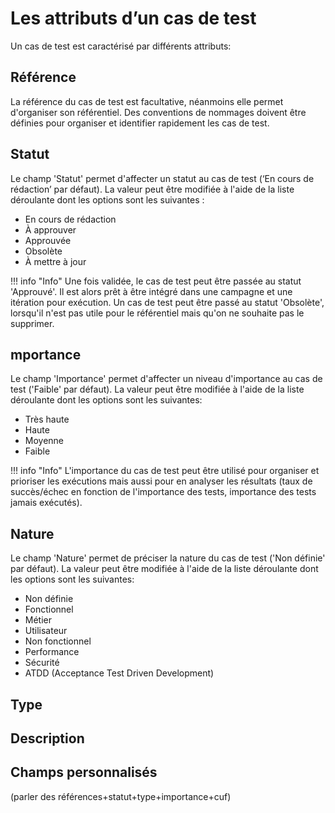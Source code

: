 
# Les attributs d’un cas de test

Un cas de test est caractérisé par différents attributs:

## Référence
La référence du cas de test est facultative, néanmoins elle permet d'organiser son référentiel. Des conventions de nommages doivent être définies pour organiser et identifier rapidement les cas de test. 

## Statut
Le champ 'Statut' permet d'affecter un statut au cas de test (‘En cours de rédaction’ par défaut). La valeur peut être modifiée à l'aide de la liste déroulante dont les options sont les suivantes :


 - En cours de rédaction
 - À approuver
 - Approuvée
 - Obsolète
 - À mettre à jour

!!! info "Info"
	Une fois validée, le cas de test peut être passée au statut 'Approuvé'. Il est alors prêt à être intégré dans une campagne et une itération pour exécution. 
Un cas de test peut être passé au statut 'Obsolète', lorsqu'il n'est pas utile pour le référentiel mais qu'on ne souhaite pas le supprimer.

## mportance
Le champ 'Importance' permet d'affecter un niveau d'importance au cas de test ('Faible' par défaut). La valeur peut être modifiée à l'aide de la liste déroulante dont les options sont les suivantes:

- Très haute
- Haute
- Moyenne
- Faible 

!!! info "Info"
	L'importance du cas de test peut être utilisé pour organiser et prioriser les exécutions mais aussi pour en analyser les résultats (taux de succès/échec en fonction de l'importance des tests, importance des tests jamais exécutés).

## Nature
Le champ 'Nature' permet de préciser la nature du cas de test ('Non définie' par défaut). La valeur peut être modifiée à l'aide de la liste déroulante dont les options sont les suivantes:

- Non définie
- Fonctionnel
- Métier
- Utilisateur
- Non fonctionnel
- Performance
- Sécurité
- ATDD (Acceptance Test Driven Development)
 

## Type

## Description

## Champs personnalisés



(parler des références+statut+type+importance+cuf)
<!--stackedit_data:
eyJoaXN0b3J5IjpbNTMxODIxMDE1LDM4MzQ0MDYzNSwxNzM3MT
U0MTg4LDEyNTU0MDA0NzksMjAzMDc3ODg3MiwtOTA5MzQ5Mjgx
LDM3MjAyNTY0MCwtNTIzODkzMDY5LDEzNzA3OTMxMiwtODA1Nj
czNDM3XX0=
-->